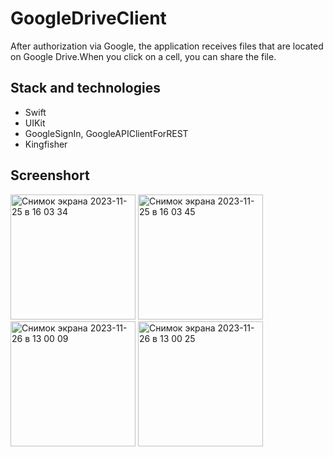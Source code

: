 # GoogleDriveClient    
After authorization via Google, the application receives files that are located on Google Drive.When you click on a cell, you can share the file.    


## Stack and technologies    
- Swift
- UIKit
- GoogleSignIn, GoogleAPIClientForREST
- Kingfisher

## Screenshort    
<img width="200" alt="Снимок экрана 2023-11-25 в 16 03 34" src="https://github.com/AnastasijaShahova/GoogleDriveClient/assets/70802206/9250499d-d1c8-487c-8dee-d2e638ed33f5">
<img width="200" alt="Снимок экрана 2023-11-25 в 16 03 45" src="https://github.com/AnastasijaShahova/GoogleDriveClient/assets/70802206/bbdf9d20-6227-464d-b974-5637fbbb4717">
<img width="200" alt="Снимок экрана 2023-11-26 в 13 00 09" src="https://github.com/AnastasijaShahova/GoogleDriveClient/assets/70802206/10739623-64e3-46f7-871b-f90d0f01654a">
<img width="200" alt="Снимок экрана 2023-11-26 в 13 00 25" src="https://github.com/AnastasijaShahova/GoogleDriveClient/assets/70802206/ee6dc09a-d8ea-4fb1-b96f-54a6f5c5245b">
